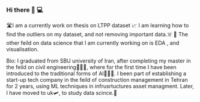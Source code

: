 ### Hi there 👋 💻
🛣I am a currently work on thesis on LTPP dataset
📈 I am learning how to find the outliers on my dataset, and not removing important data.☠️
📌 The other feild on data science that I am currently working on is EDA , and visualisation. 

Bio:
I graduated from SBU university of Iran, after completing my master in the feild on civil engineering👷🏻‍♀️, where for the first time I have been introduced to the traditional forms of AI👩🏻‍💻.  I been part of establishing a start-up tech company in the feild of construction management in Tehran for 2 years, using ML techniques in infrusrtuctures asset managment. Later, I have moved to uk🛩, to study data scince.🎯

<!--
**NAZANIN-ZZZ/NAZANIN-ZZZ** is a ✨ _special_ ✨ repository because its `README.md` (this file) appears on your GitHub profile.

Here are some ideas to get you started:

- 🔭 I’m currently working on ...
- 🌱 I’m currently learning ...
- 👯 I’m looking to collaborate on ...
- 🤔 I’m looking for help with ...
- 💬 Ask me about ...
- 📫 How to reach me: ...
- 😄 Pronouns: ...
- ⚡ Fun fact: ...
-->
